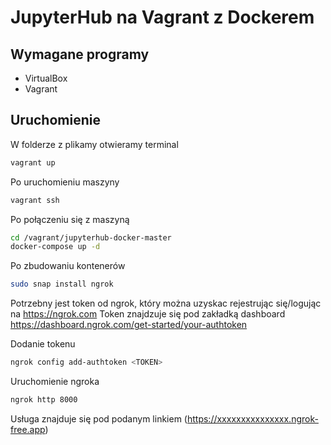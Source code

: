 # JupyterHub na Vagrant z Dockerem

## Wymagane programy

- VirtualBox
- Vagrant

## Uruchomienie
W folderze z plikamy otwieramy terminal
```bash
vagrant up
```
Po uruchomieniu maszyny
```bash
vagrant ssh
```
Po połączeniu się z maszyną
```bash
cd /vagrant/jupyterhub-docker-master
docker-compose up -d
```
Po zbudowaniu kontenerów
```bash
sudo snap install ngrok
```
Potrzebny jest token od ngrok, który można uzyskac rejestrując się/logując na https://ngrok.com
Token znajdzuje się pod zakładką dashboard https://dashboard.ngrok.com/get-started/your-authtoken

Dodanie tokenu
```bash
ngrok config add-authtoken <TOKEN>
```
Uruchomienie ngroka
```bash
ngrok http 8000
```
Usługa znajduje się pod podanym linkiem (https://xxxxxxxxxxxxxxx.ngrok-free.app)
